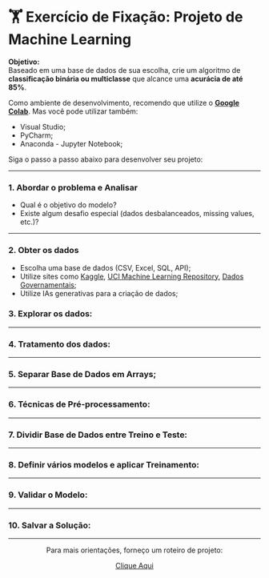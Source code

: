 # 🏋️ Exercício de Fixação: Projeto de Machine Learning

**Objetivo:**  
Baseado em uma base de dados de sua escolha, crie um algoritmo de **classificação binária ou multiclasse** que alcance uma **acurácia de até 85%**.  

Como ambiente de desenvolvimento, recomendo que utilize o <a href="https://colab.google/">**Google Colab**</a>. Mas você pode utilizar também:
- Visual Studio;
- PyCharm;
- Anaconda - Jupyter Notebook;

Siga o passo a passo abaixo para desenvolver seu projeto:

---

### 1. Abordar o problema e Analisar
- Qual é o objetivo do modelo?  
- Existe algum desafio especial (dados desbalanceados, missing values, etc.)?

---

### 2. Obter os dados
- Escolha uma base de dados (CSV, Excel, SQL, API);
- Utilize sites como <a href="https://www.kaggle.com/">Kaggle</a>, <a href="https://archive.ics.uci.edu/">UCI Machine Learning Repository</a>, <a href="https://dados.gov.br/home">Dados Governamentais</a>;
- Utilize IAs generativas para a criação de dados;
### 3. Explorar os dados:
---
### 4. Tratamento dos dados:
---
### 5. Separar Base de Dados em Arrays;
---
### 6. Técnicas de Pré-processamento:
---
### 7. Dividir Base de Dados entre Treino e Teste:
---
### 8. Definir vários modelos e aplicar Treinamento:
---
### 9. Validar o Modelo:
---
###  10. Salvar a Solução:
---

<div align='center'>
    <p>Para mais orientações, forneço um roteiro de projeto:</p>
    <a href="Roteiro.md">Clique Aqui</a>
</div>

